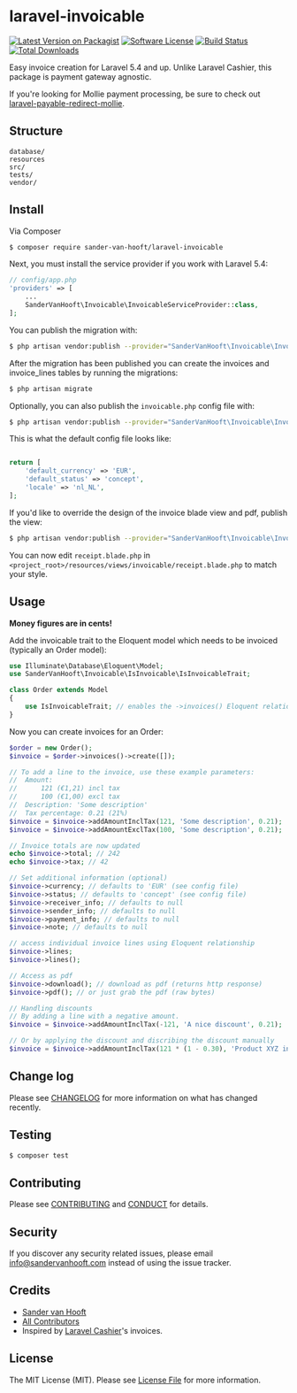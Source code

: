 # laravel-invoicable

[![Latest Version on Packagist][ico-version]][link-packagist]
[![Software License][ico-license]](LICENSE.md)
[![Build Status][ico-travis]][link-travis]
[![Total Downloads][ico-downloads]][link-downloads]

Easy invoice creation for Laravel 5.4 and up. Unlike Laravel Cashier, this package is payment gateway agnostic.

If you're looking for Mollie payment processing, be sure to check out [laravel-payable-redirect-mollie](https://github.com/sandervanhooft/laravel-payable-redirect-mollie).

## Structure

```
database/
resources
src/
tests/
vendor/
```

## Install

Via Composer

``` bash
$ composer require sander-van-hooft/laravel-invoicable
```

Next, you must install the service provider if you work with Laravel 5.4:

``` php
// config/app.php
'providers' => [
    ...
    SanderVanHooft\Invoicable\InvoicableServiceProvider::class,
];
```

You can publish the migration with:

``` bash
$ php artisan vendor:publish --provider="SanderVanHooft\Invoicable\InvoicableServiceProvider" --tag="migrations"
```

After the migration has been published you can create the invoices and invoice_lines tables by running the migrations:

``` bash
$ php artisan migrate
```

Optionally, you can also publish the `invoicable.php` config file with:

``` bash
$ php artisan vendor:publish --provider="SanderVanHooft\Invoicable\InvoicableServiceProvider" --tag="config"
```

This is what the default config file looks like:

``` php

return [
    'default_currency' => 'EUR',
    'default_status' => 'concept',
    'locale' => 'nl_NL',
];
```

If you'd like to override the design of the invoice blade view and pdf, publish the view:

``` bash
$ php artisan vendor:publish --provider="SanderVanHooft\Invoicable\InvoicableServiceProvider" --tag="views"
```

You can now edit `receipt.blade.php` in `<project_root>/resources/views/invoicable/receipt.blade.php` to match your style.


## Usage

__Money figures are in cents!__

Add the invoicable trait to the Eloquent model which needs to be invoiced (typically an Order model):

``` php
use Illuminate\Database\Eloquent\Model;
use SanderVanHooft\Invoicable\IsInvoicable\IsInvoicableTrait;

class Order extends Model
{
    use IsInvoicableTrait; // enables the ->invoices() Eloquent relationship
}
```

Now you can create invoices for an Order:

``` php
$order = new Order();
$invoice = $order->invoices()->create([]);

// To add a line to the invoice, use these example parameters:
//  Amount:
//      121 (€1,21) incl tax
//      100 (€1,00) excl tax
//  Description: 'Some description'
//  Tax percentage: 0.21 (21%)
$invoice = $invoice->addAmountInclTax(121, 'Some description', 0.21);
$invoice = $invoice->addAmountExclTax(100, 'Some description', 0.21);

// Invoice totals are now updated
echo $invoice->total; // 242
echo $invoice->tax; // 42

// Set additional information (optional)
$invoice->currency; // defaults to 'EUR' (see config file)
$invoice->status; // defaults to 'concept' (see config file)
$invoice->receiver_info; // defaults to null
$invoice->sender_info; // defaults to null
$invoice->payment_info; // defaults to null
$invoice->note; // defaults to null

// access individual invoice lines using Eloquent relationship
$invoice->lines;
$invoice->lines();

// Access as pdf
$invoice->download(); // download as pdf (returns http response)
$invoice->pdf(); // or just grab the pdf (raw bytes)

// Handling discounts
// By adding a line with a negative amount.
$invoice = $invoice->addAmountInclTax(-121, 'A nice discount', 0.21);

// Or by applying the discount and discribing the discount manually
$invoice = $invoice->addAmountInclTax(121 * (1 - 0.30), 'Product XYZ incl 30% discount', 0.21);
```


## Change log

Please see [CHANGELOG](CHANGELOG.md) for more information on what has changed recently.

## Testing

``` bash
$ composer test
```

## Contributing

Please see [CONTRIBUTING](CONTRIBUTING.md) and [CONDUCT](CONDUCT.md) for details.

## Security

If you discover any security related issues, please email info@sandervanhooft.com instead of using the issue tracker.

## Credits

- [Sander van Hooft][link-author]
- [All Contributors][link-contributors]
- Inspired by [Laravel Cashier](https://github.com/laravel/cashier)'s invoices.

## License

The MIT License (MIT). Please see [License File](LICENSE.md) for more information.

[ico-version]: https://img.shields.io/packagist/v/sander-van-hooft/laravel-invoicable.svg?style=flat-square
[ico-license]: https://img.shields.io/badge/license-MIT-brightgreen.svg?style=flat-square
[ico-travis]: https://img.shields.io/travis/sandervanhooft/laravel-invoicable/master.svg?style=flat-square
[ico-downloads]: https://img.shields.io/packagist/dt/sander-van-hooft/laravel-invoicable.svg?style=flat-square

[link-packagist]: https://packagist.org/packages/sander-van-hooft/laravel-invoicable
[link-travis]: https://travis-ci.org/sandervanhooft/laravel-invoicable
[link-downloads]: https://packagist.org/packages/sander-van-hooft/laravel-invoicable
[link-author]: https://github.com/sandervanhooft
[link-contributors]: ../../contributors
